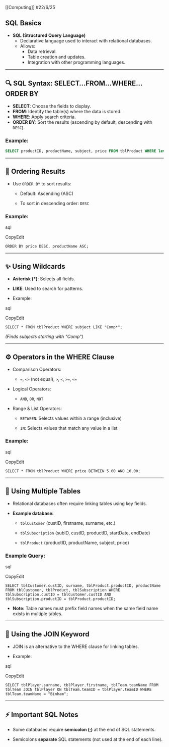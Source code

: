 [[Computing]]
#22/6/25
## **SQL Basics**

- **SQL (Structured Query Language)**
    - Declarative language used to interact with relational databases.
    - Allows:
        - Data retrieval.
        - Table creation and updates.
        - Integration with other programming languages.

---

## 🔍 **SQL Syntax: SELECT…FROM…WHERE…ORDER BY**

- **SELECT**: Choose the fields to display.
- **FROM**: Identify the table(s) where the data is stored.
- **WHERE**: Apply search criteria.
- **ORDER BY**: Sort the results (ascending by default, descending with `DESC`).
### Example:

```SQL
SELECT productID, productName, subject, price FROM tblProduct WHERE level = 4 ORDER BY productName;
```


---

## 🔢 **Ordering Results**

- Use `ORDER BY` to sort results:
    
    - Default: Ascending (ASC)
        
    - To sort in descending order: `DESC`
        

### Example:

sql

CopyEdit

`ORDER BY price DESC, productName ASC;`

---

## ✨ **Using Wildcards**

- **Asterisk (*)**: Selects all fields.
    
- **LIKE**: Used to search for patterns.
    
- Example:
    

sql

CopyEdit

`SELECT * FROM tblProduct WHERE subject LIKE "Comp*";`

_(Finds subjects starting with "Comp")_

---

## ⚙️ **Operators in the WHERE Clause**

- Comparison Operators:
    
    - `=`, `<>` (not equal), `>`, `<`, `>=`, `<=`
        
- Logical Operators:
    
    - `AND`, `OR`, `NOT`
        
- Range & List Operators:
    
    - `BETWEEN`: Selects values within a range (inclusive)
        
    - `IN`: Selects values that match any value in a list
        

### Example:

sql

CopyEdit

`SELECT * FROM tblProduct WHERE price BETWEEN 5.00 AND 10.00;`

---

## 🔗 **Using Multiple Tables**

- Relational databases often require linking tables using key fields.
    
- **Example database:**
    
    - `tblCustomer` (custID, firstname, surname, etc.)
        
    - `tblSubscription` (subID, custID, productID, startDate, endDate)
        
    - `tblProduct` (productID, productName, subject, price)
        

### Example Query:

sql

CopyEdit

`SELECT tblCustomer.custID, surname, tblProduct.productID, productName FROM tblCustomer, tblProduct, tblSubscription WHERE tblSubscription.custID = tblCustomer.custID AND tblSubscription.productID = tblProduct.productID;`

- **Note:** Table names must prefix field names when the same field name exists in multiple tables.
    

---

## 🔁 **Using the JOIN Keyword**

- JOIN is an alternative to the WHERE clause for linking tables.
    
- Example:
    

sql

CopyEdit

`SELECT tblPlayer.surname, tblPlayer.firstname, tblTeam.teamName FROM tblTeam JOIN tblPlayer ON tblTeam.teamID = tblPlayer.teamID WHERE tblTeam.teamName = "Binham";`

---

## ⚡ **Important SQL Notes**

- Some databases require **semicolon (;)** at the end of SQL statements.
    
- Semicolons **separate** SQL statements (not used at the end of each line).